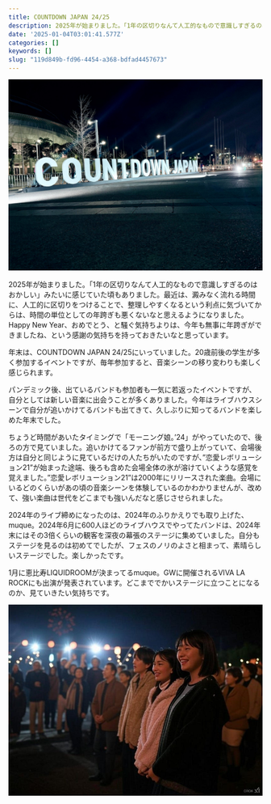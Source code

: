 ```yaml
---
title: COUNTDOWN JAPAN 24/25
description: 2025年が始まりました。「1年の区切りなんて人工的なもので意識しすぎるのはおかしい」みたいに感じていた頃もありました。最近は、澱みなく流れる時間に、人工的に区切りをつけることで、整理しやすくなるという利点に気づいてからは、時間の単位としての年跨ぎも悪くないなと思えるようになりま
date: '2025-01-04T03:01:41.577Z'
categories: []
keywords: []
slug: "119d849b-fd96-4454-a368-bdfad4457673"
---
```

![](1__vuNJpwIaM5PMQRoexUqQ2w.jpeg)

2025年が始まりました。「1年の区切りなんて人工的なもので意識しすぎるのはおかしい」みたいに感じていた頃もありました。最近は、澱みなく流れる時間に、人工的に区切りをつけることで、整理しやすくなるという利点に気づいてからは、時間の単位としての年跨ぎも悪くないなと思えるようになりました。Happy New Year、おめでとう、と騒ぐ気持ちよりは、今年も無事に年跨ぎができましたね、という感謝の気持ちを持っておきたいなと思っています。

年末は、COUNTDOWN JAPAN 24/25にいっていました。20歳前後の学生が多く参加するイベントですが、毎年参加すると、音楽シーンの移り変わりも楽しく感じられます。

パンデミック後、出ているバンドも参加者も一気に若返ったイベントですが、自分としては新しい音楽に出会うことが多くありました。今年はライブハウスシーンで自分が追いかけてるバンドも出てきて、久しぶりに知ってるバンドを楽しめた年末でした。

ちょうど時間があいたタイミングで「モーニング娘。’24」がやっていたので、後ろの方で見ていました。追いかけてるファンが前方で盛り上がっていて、会場後方は自分と同じように見ているだけの人たちがいたのですが、”恋愛レボリューション21”が始まった途端、後ろも含めた会場全体の氷が溶けていくような感覚を覚えました。”恋愛レボリューション21”は2000年にリリースされた楽曲。会場にいるどのくらいがあの頃の音楽シーンを体験しているのかわかりませんが、改めて、強い楽曲は世代をどこまでも強いんだなと感じさせられました。

2024年のライブ締めになったのは、2024年のふりかえりでも取り上げた、muque。2024年6月に600人ほどのライブハウスでやってたバンドは、2024年末にはその3倍くらいの観客を深夜の幕張のステージに集めていました。自分もステージを見るのは初めてでしたが、フェスのノリのよさと相まって、素晴らしいステージでした。楽しかったです。

1月に恵比寿LIQUIDROOMが決まってるmuque。GWに開催されるVIVA LA ROCKにも出演が発表されています。どこまででかいステージに立つことになるのか、見ていきたい気持ちです。

![](1__xryBpmFoOr0JHqTKgn7pOQ.jpeg)